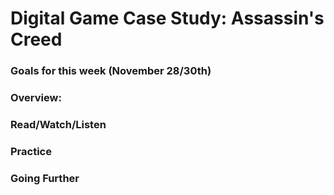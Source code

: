 # Digital Game Case Study: Assassin's Creed

### Goals for this week (November 28/30th)



### Overview:



### Read/Watch/Listen



### Practice



### Going Further

